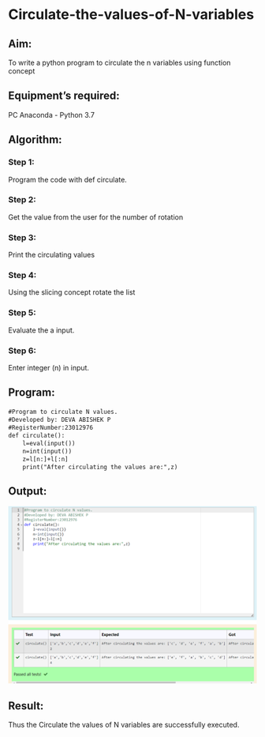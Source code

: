 # Circulate-the-values-of-N-variables
## Aim:
To write a python program to circulate the n variables using function concept
## Equipment’s required:
PC
Anaconda - Python 3.7
## Algorithm: 
### Step 1:
Program the code with def circulate.

### Step 2:
Get the value from the user for the number of rotation

### Step 3:
Print the circulating values

### Step 4:
Using the slicing concept rotate the list

### Step 5:
Evaluate the a input.

### Step 6:
Enter integer (n) in input.

## Program:
```
#Program to circulate N values.
#Developed by: DEVA ABISHEK P
#RegisterNumber:23012976
def circulate():
    l=eval(input())
    n=int(input())
    z=l[n:]+l[:n]
    print("After circulating the values are:",z)
```

## Output:
![OUTPUT](/Screenshot%202023-12-01%20130524.png)
## Result:
Thus the Circulate the values of N variables are successfully executed.
